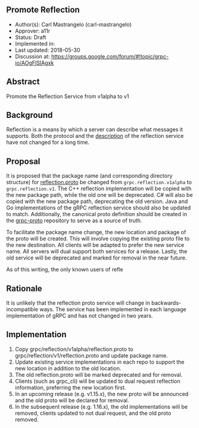 Promote Reflection
----
* Author(s): Carl Mastrangelo (carl-mastrangelo)
* Approver: a11r
* Status: Draft
* Implemented in:
* Last updated: 2018-05-30
* Discussion at: https://groups.google.com/forum/#!topic/grpc-io/AOgFISlAgxk

## Abstract

Promote the Reflection Service from v1alpha to v1

## Background

Reflection is a means by which a server can describe what messages it
supports.  Both the protocol and the [description](
https://github.com/grpc/grpc/blob/master/doc/server-reflection.md) of the
reflection service have not changed for a long time.

## Proposal

It is proposed that the package name (and corresponding directory structure)
for [reflection.proto](
https://github.com/grpc/grpc/blob/v1.12.x/src/proto/grpc/reflection/v1alpha/reflection.proto)
be changed from `grpc.reflection.v1alpha` to `grpc.reflection.v1`.  The C++
reflection implementation will be copied with the new package path, while the
old one will be deprecated.  C# will also be copied with the new package path,
deprecating the old version. Java and Go implementations of the gRPC
reflection service should also be updated to match.  Additionally, the
canonical proto definition should be created in the
[grpc-proto](https://github.com/grpc/grpc-proto) repository to serve as a source
of truth.

To facilitate the package name change, the new location and package of the
proto will be created.  This will involve copying the existing proto file to
the new destination.  All clients will be adapted to prefer the new service
name.  All servers will dual support both services for a release.  Lastly, the
old service will be deprecated and marked for removal in the near future.

As of this writing, the only known users of refle

## Rationale

It is unlikely that the reflection proto service will change in
backwards-incompatible ways.  The service has been implemented in each language
implementation of gRPC and has not changed in two years.

## Implementation

1.  Copy grpc/reflection/v1alpha/reflection.proto to
    grpc/reflection/v1/reflection.proto and update package name.
2.  Update existing service implementations in each repo to support the new
    location in addition to the old location.
3.  The old reflection.proto will be marked deprecated and for removal.
4.  Clients (such as grpc_cli) will be updated to dual request reflection
    information, preferring the new location first.
5.  In an upcoming release (e.g. v1.15.x), the new proto will be announced
    and the old proto will be declared for removal.
6.  In the subsequent release (e.g. 1.16.x), the old implementations will be
    removed, clients updated to not dual request, and the old proto removed.

